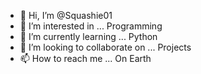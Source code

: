 - 👋 Hi, I’m @Squashie01
- 👀 I’m interested in ... Programming
- 🌱 I’m currently learning ... Python
- 💞️ I’m looking to collaborate on ... Projects
- 📫 How to reach me ... On Earth

<!---
Squashie01/Squashie01 is a ✨ special ✨ repository because its `README.md` (this file) appears on your GitHub profile.
You can click the Preview link to take a look at your changes.
--->
